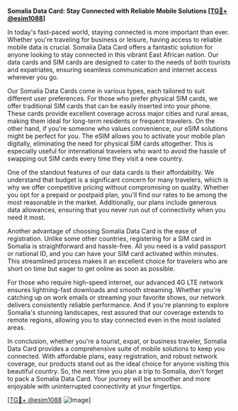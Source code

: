 **Somalia Data Card: Stay Connected with Reliable Mobile Solutions [[TG💪+ @esim1088](https://t.me/s/esim1088)]**

In today's fast-paced world, staying connected is more important than ever. Whether you're traveling for business or leisure, having access to reliable mobile data is crucial. Somalia Data Card offers a fantastic solution for anyone looking to stay connected in this vibrant East African nation. Our data cards and SIM cards are designed to cater to the needs of both tourists and expatriates, ensuring seamless communication and internet access wherever you go.

Our Somalia Data Cards come in various types, each tailored to suit different user preferences. For those who prefer physical SIM cards, we offer traditional SIM cards that can be easily inserted into your phone. These cards provide excellent coverage across major cities and rural areas, making them ideal for long-term residents or frequent travelers. On the other hand, if you're someone who values convenience, our eSIM solutions might be perfect for you. The eSIM allows you to activate your mobile plan digitally, eliminating the need for physical SIM cards altogether. This is especially useful for international travelers who want to avoid the hassle of swapping out SIM cards every time they visit a new country.

One of the standout features of our data cards is their affordability. We understand that budget is a significant concern for many travelers, which is why we offer competitive pricing without compromising on quality. Whether you opt for a prepaid or postpaid plan, you'll find our rates to be among the most reasonable in the market. Additionally, our plans include generous data allowances, ensuring that you never run out of connectivity when you need it most.

Another advantage of choosing Somalia Data Card is the ease of registration. Unlike some other countries, registering for a SIM card in Somalia is straightforward and hassle-free. All you need is a valid passport or national ID, and you can have your SIM card activated within minutes. This streamlined process makes it an excellent choice for travelers who are short on time but eager to get online as soon as possible.

For those who require high-speed internet, our advanced 4G LTE network ensures lightning-fast downloads and smooth streaming. Whether you're catching up on work emails or streaming your favorite shows, our network delivers consistently reliable performance. And if you're planning to explore Somalia's stunning landscapes, rest assured that our coverage extends to remote regions, allowing you to stay connected even in the most isolated areas.

In conclusion, whether you're a tourist, expat, or business traveler, Somalia Data Card provides a comprehensive suite of mobile solutions to keep you connected. With affordable plans, easy registration, and robust network coverage, our products stand out as the ideal choice for anyone visiting this beautiful country. So, the next time you plan a trip to Somalia, don't forget to pack a Somalia Data Card. Your journey will be smoother and more enjoyable with uninterrupted connectivity at your fingertips.

[[TG💪+ @esim1088](https://t.me/s/esim1088) ![Image](https://i.postimg.cc/Y0z9fWf4/image.png)]